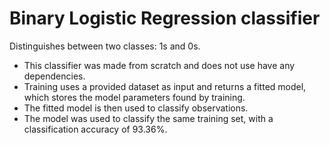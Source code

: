# Binary Logistic Regression classifier

Distinguishes between two classes: 1s and 0s.

- This classifier was made from scratch and does not use have any dependencies.
- Training uses a provided dataset as input and returns a fitted model, which stores the model parameters found by training.
- The fitted model is then used to classify observations.
- The model was used to classify the same training set, with a classification accuracy of 93.36%.
